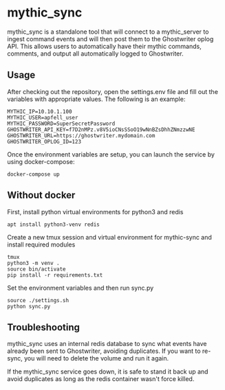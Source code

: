 # mythic_sync
mythic_sync is a standalone tool that will connect to a mythic_server to ingest command events and will then post them to the Ghostwriter oplog API. This allows users to automatically have their mythic commands, comments, and output all automatically logged to Ghostwriter. 

## Usage
After checking out the repository, open the settings.env file and fill out the variables with appropriate values. The following is an example:
```
MYTHIC_IP=10.10.1.100
MYTHIC_USER=apfell_user
MYTHIC_PASSWORD=SuperSecretPassword
GHOSTWRITER_API_KEY=f7D2nMPz.v8V5ioCNsSSoO19wNnBZsDhhZNmzzwNE
GHOSTWRITER_URL=https://ghostwriter.mydomain.com
GHOSTWRITER_OPLOG_ID=123
```

Once the environment variables are setup, you can launch the service by using docker-compose:
```
docker-compose up
```

## Without docker
First, install python virtual environments for python3 and redis
```
apt install python3-venv redis
```
Create a new tmux session and virtual environment for mythic-sync and install required modules
```
tmux
python3 -m venv .
source bin/activate
pip install -r requirements.txt
```

Set the environment variables and then run sync.py
```
source ./settings.sh
python sync.py
```


## Troubleshooting
mythic_sync uses an internal redis database to sync what events have already been sent to Ghostwriter, avoiding duplicates. If you want to re-sync, you will need to delete the volume and run it again.

If the mythic_sync service goes down, it is safe to stand it back up and avoid duplicates as long as the redis container wasn't force killed. 
